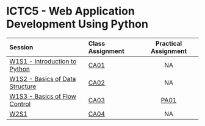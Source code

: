 # ICTC5 - Web Application Development Using Python 

| Session                                     | Class Assignment        |  Practical Assignment   |
| :------------------------------------------ | :---------------------- | :---------------------: |
| [W1S1 - Introduction to Python](./W1/S1/)   | [CA01](./W1/S1/CA01.md) |           NA            |
| [W1S2 - Basics of Data Structure](./W1/S2/) | [CA02](./W1/S2/CA02.md) |           NA            |
| [W1S3 - Basics of Flow Control](./W1/S3/)   | [CA03](./W1/S3/CA03.md) | [PA01](./W1/S3/PA01.md) |
| [W2S1](./W2/S1/)                            | [CA04](./W1/S3/CA03.md) |           NA            |